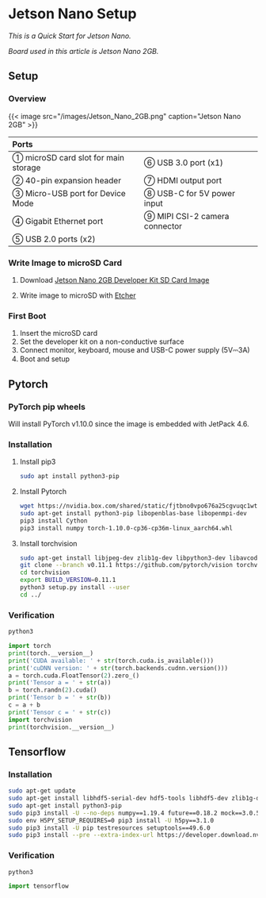 # Jetson Nano Setup


*This is a Quick Start for Jetson Nano.*

<!--more-->

*Board used in this article is Jetson Nano 2GB.*

## Setup

### Overview

{{< image src="/images/Jetson_Nano_2GB.png" caption="Jetson Nano 2GB" >}}

| Ports                                |                               |
| :----------------------------------- | :---------------------------- |
| ① microSD card slot for main storage | ⑥ USB 3.0 port (x1)           |
| ② 40-pin expansion header            | ⑦ HDMI output port            |
| ③ Micro-USB port for Device Mode     | ⑧ USB-C for 5V power input    |
| ④ Gigabit Ethernet port              | ⑨ MIPI CSI-2 camera connector |
| ⑤ USB 2.0 ports (x2)                 |                               |


### Write Image to microSD Card

1. Download [Jetson Nano 2GB Developer Kit SD Card Image](https://developer.nvidia.com/jetson-nano-2gb-sd-card-image)

2. Write image to microSD with [Etcher](https://www.balena.io/etcher)

### First Boot

1. Insert the microSD card
2. Set the developer kit on a non-conductive surface
3. Connect monitor, keyboard, mouse and USB-C power supply (5V⎓3A)
4. Boot and setup

## Pytorch

### PyTorch pip wheels

Will install PyTorch v1.10.0 since the image is embedded with JetPack 4.6.

### Installation

1. Install pip3

   ```bash
   sudo apt install python3-pip
   ```
   
2. Install Pytorch

   ```bash
   wget https://nvidia.box.com/shared/static/fjtbno0vpo676a25cgvuqc1wty0fkkg6.whl -O torch-1.10.0-cp36-cp36m-linux_aarch64.whl
   sudo apt-get install python3-pip libopenblas-base libopenmpi-dev 
   pip3 install Cython
   pip3 install numpy torch-1.10.0-cp36-cp36m-linux_aarch64.whl
   ```
   
3. Install torchvision

   ```bash
   sudo apt-get install libjpeg-dev zlib1g-dev libpython3-dev libavcodec-dev libavformat-dev libswscale-dev
   git clone --branch v0.11.1 https://github.com/pytorch/vision torchvision
   cd torchvision
   export BUILD_VERSION=0.11.1
   python3 setup.py install --user
   cd ../
   ```

### Verification

```bash
python3
```

```python
import torch
print(torch.__version__)
print('CUDA available: ' + str(torch.cuda.is_available()))
print('cuDNN version: ' + str(torch.backends.cudnn.version()))
a = torch.cuda.FloatTensor(2).zero_()
print('Tensor a = ' + str(a))
b = torch.randn(2).cuda()
print('Tensor b = ' + str(b))
c = a + b
print('Tensor c = ' + str(c))
import torchvision
print(torchvision.__version__)
```

## Tensorflow

### Installation

```bash
sudo apt-get update
sudo apt-get install libhdf5-serial-dev hdf5-tools libhdf5-dev zlib1g-dev zip libjpeg8-dev liblapack-dev libblas-dev gfortran
sudo apt-get install python3-pip
sudo pip3 install -U --no-deps numpy==1.19.4 future==0.18.2 mock==3.0.5 keras_preprocessing==1.1.2 keras_applications==1.0.8 gast==0.4.0 protobuf pybind11 cython pkgconfig
sudo env H5PY_SETUP_REQUIRES=0 pip3 install -U h5py==3.1.0
sudo pip3 install -U pip testresources setuptools==49.6.0 
sudo pip3 install --pre --extra-index-url https://developer.download.nvidia.com/compute/redist/jp/v46 tensorflow
```

### Verification

```bash
python3
```

```python
import tensorflow
```


